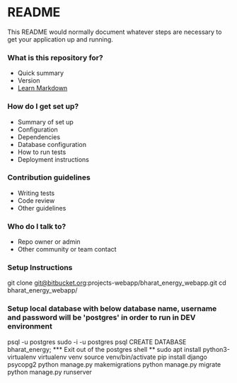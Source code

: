 # README #

This README would normally document whatever steps are necessary to get your application up and running.

### What is this repository for? ###

* Quick summary
* Version
* [Learn Markdown](https://bitbucket.org/tutorials/markdowndemo)

### How do I get set up? ###

* Summary of set up
* Configuration
* Dependencies
* Database configuration
* How to run tests
* Deployment instructions

### Contribution guidelines ###

* Writing tests
* Code review
* Other guidelines

### Who do I talk to? ###

* Repo owner or admin
* Other community or team contact

### Setup Instructions

git clone git@bitbucket.org:projects-webapp/bharat_energy_webapp.git
cd bharat_energy_webapp/

### Setup local database with below database name, username and password will be 'postgres' in order to run in DEV environment
psql -u postgres
sudo -i -u postgres
    psql
    CREATE DATABASE bharat_energy;
*** Exit out of the postgres shell **
sudo apt install python3-virtualenv
virtualenv venv
source venv/bin/activate
pip install django psycopg2
python manage.py makemigrations
python manage.py migrate
python manage.py runserver
